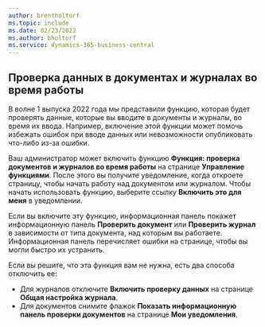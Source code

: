 ```yaml
---
author: brentholtorf
ms.topic: include
ms.date: 02/23/2022
ms.author: bholtorf
ms.service: dynamics-365-business-central
---
```

## <a name="check-data-in-documents-and-journals-while-you-work"></a>Проверка данных в документах и журналах во время работы

В волне 1 выпуска 2022 года мы представили функцию, которая будет проверять данные, которые вы вводите в документы и журналы, во время их ввода. Например, включение этой функции может помочь избежать ошибок при вводе данных или невозможности опубликовать что-либо из-за ошибки. 

Ваш администратор может включить функцию **Функция: проверка документов и журналов во время работы** на странице **Управление функциями**. После этого вы получите уведомление, когда откроете страницу, чтобы начать работу над документом или журналом. Чтобы начать использовать функцию, выберите ссылку **Включить это для меня** в уведомлении. 

Если вы включите эту функцию, информационная панель покажет информационную панель **Проверить документ** или **Проверить журнал** в зависимости от типа документа, над которым вы работаете. Информационная панель перечисляет ошибки на странице, чтобы вы могли быстро их устранить.

Если вы решите, что эта функция вам не нужна, есть два способа отключить ее:

* Для журналов отключите **Включить проверку данных** на странице **Общая настройка журнала**.
* Для документов снимите флажок **Показать информационную панель проверки документов** на странице **Мои уведомления**.
